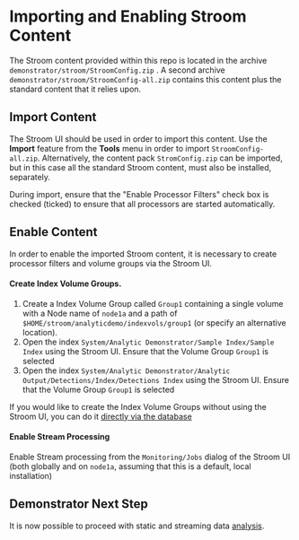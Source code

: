 # Importing and Enabling Stroom Content
The Stroom content provided within this repo is located in the archive
`demonstrator/stroom/StroomConfig.zip` . A second archive `demonstrator/stroom/StroomConfig-all.zip` contains this content
plus the standard content that it relies upon.

## Import Content

The Stroom UI should be used in order to import this content. Use the **Import** feature from the **Tools** menu in order to
import `StroomConfig-all.zip`.
Alternatively, the content pack `StromConfig.zip` can be imported, but in this case all the standard Stroom content, 
must also be installed, separately.

During import, ensure that the "Enable Processor Filters" check box is checked (ticked) to ensure that all processors are
started automatically.

## Enable Content 

In order to enable the imported Stroom content, it is necessary to create processor filters and volume groups via the Stroom UI.

#### Create Index Volume Groups.
1. Create a Index Volume Group called `Group1` containing a single volume with a Node name of `node1a` and a path of
`$HOME/stroom/analyticdemo/indexvols/group1` (or specify an alternative location).
1. Open the index `System/Analytic Demonstrator/Sample Index/Sample Index` using the Stroom UI. 
Ensure that the Volume Group `Group1` is selected
1. Open the index `System/Analytic Demonstrator/Analytic Output/Detections/Index/Detections Index` using the Stroom UI. 
Ensure that the Volume Group `Group1` is selected

If you would like to create the Index Volume Groups without using the Stroom UI, you can do it
 [directly via the database](databaseIndexVolumeCreation.md)

#### Enable Stream Processing
Enable Stream processing from the `Monitoring/Jobs` dialog of the Stroom UI (both globally and on `node1a`, assuming that this is a default, local installation)

## Demonstrator Next Step
It is now possible to proceed with static and streaming data [analysis](analysis.md).